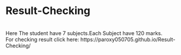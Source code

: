 # Result-Checking
<br>
Here The student have 7 subjects.Each Subject have 120 marks.
<br>
For checking result click here: https://paroxy050705.github.io/Result-Checking/
